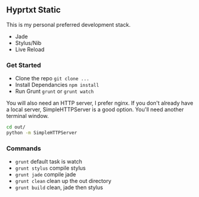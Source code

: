 ## Hyprtxt Static

This is my personal preferred development stack.

* Jade
* Stylus/Nib
* Live Reload

### Get Started

* Clone the repo `git clone ...`
* Install Dependancies `npm install`
* Run Grunt `grunt` or `grunt watch`

You will also need an HTTP server, I prefer nginx. If you don't already have a local server, SimpleHTTPServer is a good option. You'll need another terminal window.

```bash
cd out/
python -m SimpleHTTPServer
```

### Commands

* `grunt` default task is watch
* `grunt stylus` compile stylus
* `grunt jade` compile jade
* `grunt clean` clean up the out directory
* `grunt build` clean, jade then stylus

